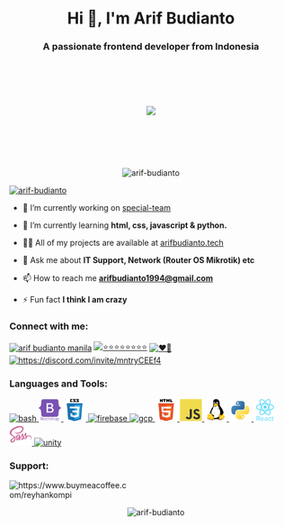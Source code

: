 <h1 align="center">Hi 👋, I'm Arif Budianto</h1>
<h3 align="center">A passionate frontend developer from Indonesia</h3>
<p align="center"><img align="center" width="300" style="padding: 5rem;" src="https://eportfolio.utm.my/artefact/file/download.php?file=682043&view=171850&embedded=1&text=691127"></p>

<p align="center"> <img src="https://komarev.com/ghpvc/?username=arif-budianto&label=Profile%20views&color=0e75b6&style=flat" alt="arif-budianto" /> </p>

<p align="left"> <a href="https://github.com/ryo-ma/github-profile-trophy"><img src="https://github-profile-trophy.vercel.app/?username=arif-budianto" alt="arif-budianto" /></a> </p>

- 🔭 I’m currently working on [special-team](https://st-specialteam.netlify.app/)

- 🌱 I’m currently learning **html, css, javascript & python.**

- 👨‍💻 All of my projects are available at [arifbudianto.tech](arifbudianto.tech)

- 💬 Ask me about **IT Support, Network (Router OS Mikrotik) etc**

- 📫 How to reach me **arifbudianto1994@gmail.com**

- ⚡ Fun fact **I think I am crazy**

<h3 align="left">Connect with me:</h3>
<p align="left">
<a href="https://fb.com/arif budianto manila" target="blank"><img align="center" src="https://raw.githubusercontent.com/rahuldkjain/github-profile-readme-generator/master/src/images/icons/Social/facebook.svg" alt="arif budianto manila" height="30" width="40" /></a>
<a href="https://www.hackerrank.com/⭐⭐⭐⭐⭐⭐⭐⭐" target="blank"><img align="center" src="https://raw.githubusercontent.com/rahuldkjain/github-profile-readme-generator/master/src/images/icons/Social/hackerrank.svg" alt="⭐⭐⭐⭐⭐⭐⭐⭐" height="30" width="40" /></a>
<a href="https://www.hackerearth.com/❤️‍🔥" target="blank"><img align="center" src="https://raw.githubusercontent.com/rahuldkjain/github-profile-readme-generator/master/src/images/icons/Social/hackerearth.svg" alt="❤️‍🔥" height="30" width="40" /></a>
<a href="https://discord.gg/https://discord.com/invite/mntryCEEf4" target="blank"><img align="center" src="https://raw.githubusercontent.com/rahuldkjain/github-profile-readme-generator/master/src/images/icons/Social/discord.svg" alt="https://discord.com/invite/mntryCEEf4" height="30" width="40" /></a>
</p>

<h3 align="left">Languages and Tools:</h3>
<p align="left"> <a href="https://www.gnu.org/software/bash/" target="_blank" rel="noreferrer"> <img src="https://www.vectorlogo.zone/logos/gnu_bash/gnu_bash-icon.svg" alt="bash" width="40" height="40"/> </a> <a href="https://getbootstrap.com" target="_blank" rel="noreferrer"> <img src="https://raw.githubusercontent.com/devicons/devicon/master/icons/bootstrap/bootstrap-plain-wordmark.svg" alt="bootstrap" width="40" height="40"/> </a> <a href="https://www.w3schools.com/css/" target="_blank" rel="noreferrer"> <img src="https://raw.githubusercontent.com/devicons/devicon/master/icons/css3/css3-original-wordmark.svg" alt="css3" width="40" height="40"/> </a> <a href="https://firebase.google.com/" target="_blank" rel="noreferrer"> <img src="https://www.vectorlogo.zone/logos/firebase/firebase-icon.svg" alt="firebase" width="40" height="40"/> </a> <a href="https://cloud.google.com" target="_blank" rel="noreferrer"> <img src="https://www.vectorlogo.zone/logos/google_cloud/google_cloud-icon.svg" alt="gcp" width="40" height="40"/> </a> <a href="https://www.w3.org/html/" target="_blank" rel="noreferrer"> <img src="https://raw.githubusercontent.com/devicons/devicon/master/icons/html5/html5-original-wordmark.svg" alt="html5" width="40" height="40"/> </a> <a href="https://developer.mozilla.org/en-US/docs/Web/JavaScript" target="_blank" rel="noreferrer"> <img src="https://raw.githubusercontent.com/devicons/devicon/master/icons/javascript/javascript-original.svg" alt="javascript" width="40" height="40"/> </a> <a href="https://www.linux.org/" target="_blank" rel="noreferrer"> <img src="https://raw.githubusercontent.com/devicons/devicon/master/icons/linux/linux-original.svg" alt="linux" width="40" height="40"/> </a> <a href="https://www.python.org" target="_blank" rel="noreferrer"> <img src="https://raw.githubusercontent.com/devicons/devicon/master/icons/python/python-original.svg" alt="python" width="40" height="40"/> </a> <a href="https://reactjs.org/" target="_blank" rel="noreferrer"> <img src="https://raw.githubusercontent.com/devicons/devicon/master/icons/react/react-original-wordmark.svg" alt="react" width="40" height="40"/> </a> <a href="https://sass-lang.com" target="_blank" rel="noreferrer"> <img src="https://raw.githubusercontent.com/devicons/devicon/master/icons/sass/sass-original.svg" alt="sass" width="40" height="40"/> </a> <a href="https://unity.com/" target="_blank" rel="noreferrer"> <img src="https://www.vectorlogo.zone/logos/unity3d/unity3d-icon.svg" alt="unity" width="40" height="40"/> </a> </p>

<h3 align="left">Support:</h3>
<p><a href="https://www.buymeacoffee.com/https://www.buymeacoffee.com/reyhankompi"> <img align="left" src="https://cdn.buymeacoffee.com/buttons/v2/default-yellow.png" height="50" width="210" alt="https://www.buymeacoffee.com/reyhankompi" /></a></p><br><br>

<p><img align="left" src="https://github-readme-stats.vercel.app/api/top-langs?username=arif-budianto&show_icons=true&locale=en&layout=compact" alt="arif-budianto" /></p>

